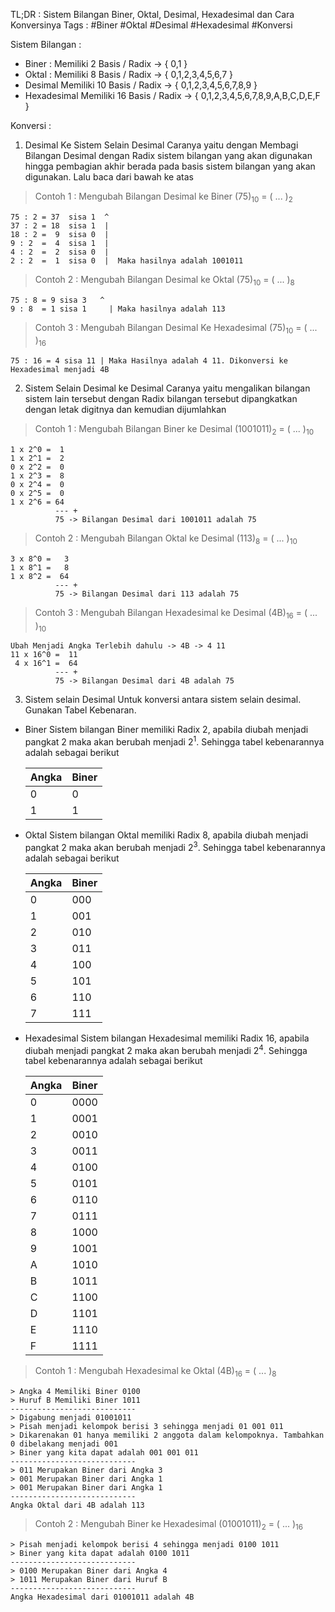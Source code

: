 TL;DR : Sistem Bilangan Biner, Oktal, Desimal, Hexadesimal dan Cara Konversinya
Tags : #Biner #Oktal #Desimal #Hexadesimal #Konversi

Sistem Bilangan : 
- Biner :
	Memiliki 2 Basis / Radix -> { 0,1 }
- Oktal :
	Memiliki 8 Basis / Radix -> { 0,1,2,3,4,5,6,7 }
- Desimal
	Memiliki 10 Basis / Radix -> { 0,1,2,3,4,5,6,7,8,9 }
- Hexadesimal
	Memiliki 16 Basis / Radix -> { 0,1,2,3,4,5,6,7,8,9,A,B,C,D,E,F }

Konversi :

1. Desimal Ke Sistem Selain Desimal
	Caranya yaitu dengan Membagi Bilangan Desimal dengan Radix sistem bilangan yang akan digunakan hingga pembagian akhir berada pada basis sistem bilangan yang akan digunakan. Lalu baca dari bawah ke atas

>Contoh 1 : Mengubah Bilangan Desimal ke Biner
>(75)<sub>10</sub> = ( ... )<sub>2</sub> 

	75 : 2 = 37  sisa 1  ^
	37 : 2 = 18  sisa 1  |
	18 : 2 =  9  sisa 0  |
	9 : 2  =  4  sisa 1  |
	4 : 2  =  2  sisa 0  |
	2 : 2  =  1  sisa 0  |  Maka hasilnya adalah 1001011

>Contoh 2 : Mengubah Bilangan Desimal ke Oktal
>(75)<sub>10</sub> = ( ... )<sub>8</sub>

	75 : 8 = 9 sisa 3   ^
	9 : 8  = 1 sisa 1	  | Maka hasilnya adalah 113

> Contoh 3 : Mengubah Bilangan Desimal Ke Hexadesimal
> (75)<sub>10</sub> = ( ... )<sub>16</sub>

	75 : 16 = 4 sisa 11 | Maka Hasilnya adalah 4 11. Dikonversi ke Hexadesimal menjadi 4B

2. Sistem Selain Desimal ke Desimal
	Caranya yaitu mengalikan bilangan sistem lain tersebut dengan Radix bilangan tersebut dipangkatkan dengan letak digitnya dan kemudian dijumlahkan

> Contoh 1 : Mengubah Bilangan Biner ke Desimal
> (1001011)<sub>2</sub> = ( ... )<sub>10</sub>

	1 x 2^0 =  1
	1 x 2^1 =  2
	0 x 2^2 =  0
	1 x 2^3 =  8
	0 x 2^4 =  0
	0 x 2^5 =  0
	1 x 2^6 = 64
	          --- +
	          75 -> Bilangan Desimal dari 1001011 adalah 75


> Contoh 2 : Mengubah Bilangan Oktal ke Desimal
> (113)<sub>8</sub> = ( ... )<sub>10</sub>

	3 x 8^0 =   3
	1 x 8^1 =   8
	1 x 8^2 =  64
	          --- +
	          75 -> Bilangan Desimal dari 113 adalah 75

> Contoh 3 : Mengubah Bilangan Hexadesimal ke Desimal
> (4B)<sub>16</sub> = ( ... )<sub>10</sub>

	Ubah Menjadi Angka Terlebih dahulu -> 4B -> 4 11 
	11 x 16^0 =  11
	 4 x 16^1 =  64
	          --- +
	          75 -> Bilangan Desimal dari 4B adalah 75

3. Sistem selain Desimal
	Untuk konversi antara sistem selain desimal. Gunakan Tabel Kebenaran.

- Biner
	Sistem bilangan Biner memiliki Radix 2, apabila diubah menjadi pangkat 2 maka akan berubah menjadi 2<sup>1</sup>. Sehingga tabel kebenarannya adalah sebagai berikut
	
	| Angka | Biner | 
	| ----- | ----- |
	| 0 | 0 |
	| 1 | 1 |

- Oktal
	Sistem bilangan Oktal memiliki Radix 8, apabila diubah menjadi pangkat 2 maka akan berubah menjadi 2<sup>3</sup>. Sehingga tabel kebenarannya adalah sebagai berikut

	| Angka | Biner | 
	| ----- | ----- |
	| 0 | 000 |
	| 1 | 001 |
	| 2 | 010 |
	| 3 | 011 |
	| 4 | 100 |
	| 5 | 101 |
	| 6 | 110 |
	| 7 | 111 |
 
- Hexadesimal
	Sistem bilangan Hexadesimal memiliki Radix 16, apabila diubah menjadi pangkat 2 maka akan berubah menjadi 2<sup>4</sup>. Sehingga tabel kebenarannya adalah sebagai berikut

	| Angka | Biner | 
	| ----- | ----- |
	| 0 | 0000 |
	| 1 | 0001 |
	| 2 | 0010 |
	| 3 | 0011 |
	| 4 | 0100 |
	| 5 | 0101 |
	| 6 | 0110 |
	| 7 | 0111 |
	| 8 | 1000 |
	| 9 | 1001 |
	| A | 1010 |
	| B | 1011 |
	| C | 1100 |
	| D | 1101 |
	| E | 1110 |
	| F | 1111 |

> Contoh 1 : Mengubah Hexadesimal ke Oktal
> (4B)<sub>16</sub> = ( ... )<sub>8</sub>

	> Angka 4 Memiliki Biner 0100
	> Huruf B Memiliki Biner 1011
	----------------------------
	> Digabung menjadi 01001011
	> Pisah menjadi kelompok berisi 3 sehingga menjadi 01 001 011
	> Dikarenakan 01 hanya memiliki 2 anggota dalam kelompoknya. Tambahkan 0 dibelakang menjadi 001
	> Biner yang kita dapat adalah 001 001 011
	----------------------------
	> 011 Merupakan Biner dari Angka 3
	> 001 Merupakan Biner dari Angka 1
	> 001 Merupakan Biner dari Angka 1
	----------------------------
	Angka Oktal dari 4B adalah 113
 	
> Contoh 2 : Mengubah Biner ke Hexadesimal
> (01001011)<sub>2</sub> = ( ... )<sub>16</sub>

	> Pisah menjadi kelompok berisi 4 sehingga menjadi 0100 1011
	> Biner yang kita dapat adalah 0100 1011
	----------------------------
	> 0100 Merupakan Biner dari Angka 4
	> 1011 Merupakan Biner dari Huruf B
	----------------------------
	Angka Hexadesimal dari 01001011 adalah 4B
